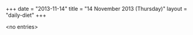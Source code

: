 +++
date = "2013-11-14"
title = "14 November 2013 (Thursday)"
layout = "daily-diet"
+++

<p>&lt;no entries&gt;</p>